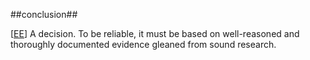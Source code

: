 ##conclusion##

\[[EE](SOURCES.md#EE)\]  A decision. To be reliable, it must be based on well-reasoned and thoroughly documented evidence gleaned from sound research.
